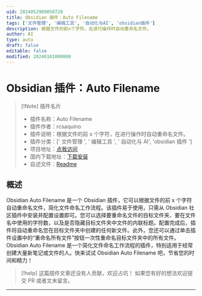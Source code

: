 ```yaml
---
uid: 2024052909050720
title: Obsidian 插件：Auto Filename
tags: ['文件管理', '编辑工具', '自动化与AI', 'obsidian插件']
description: 根据文件的前x个字符，在进行操作时自动重命名文件。
author: AI
type: auto
draft: false
editable: false
modified: 20240101000000
---
```


# Obsidian 插件：Auto Filename

> [!Note] 插件名片
> - 插件名称：Auto Filename
> - 插件作者：rcsaquino
> - 插件说明：根据文件的前 x 个字符，在进行操作时自动重命名文件。
> - 插件分类：[' 文件管理 ', ' 编辑工具 ', ' 自动化与 AI', 'obsidian 插件 ']
> - 项目地址：[点我访问](https://github.com/rcsaquino/obsidian-auto-filename)
> - 国内下载地址：[下载安装](https://pkmer.cn/products/plugin/pluginMarket/?auto-filename)
> - 自述文件：[Readme](https://ghproxy.net/https://raw.githubusercontent.com/rcsaquino/obsidian-auto-filename/main/README.md)

## 概述

Obsidian Auto Filename 是一个 Obsidian 插件，它可以根据文件的前 x 个字符自动重命名文件，简化文件命名工作流程。该插件易于使用，只需从 Obsidian 社区插件中安装并配置设置即可。您可以选择要重命名文件的目标文件夹、要在文件名中使用的字符数，以及是否隐藏目标文件夹中文件的内联标题。配置完成后，插件将自动重命名您在目标文件夹中创建的任何新文件。此外，您还可以通过单击插件设置中的“重命名所有文件”按钮一次性重命名目标文件夹中的所有文件。Obsidian Auto Filename 是一个简化文件命名工作流程的插件，特别适用于经常创建大量新笔记或文件的人。快来试试 Obsidian Auto Filename 吧，节省您的时间和精力！

> [!help]
> 这篇插件文章还没有人贡献，欢迎占坑！
> 如果您有好的想法欢迎提交 PR 或者文末留言。

---



